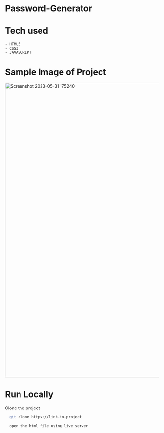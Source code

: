 # Password-Generator

# Tech used 
```
- HTML5
- CSS3
- JAVASCRIPT
```

# Sample Image of Project

<img width="960" alt="Screenshot 2023-05-31 175240" src="https://github.com/Ajitkumar-25/Password-Generator/assets/98700726/5e1c3743-8230-4450-baad-b19758ab7de7">

# Run Locally
Clone the project

```bash
  git clone https://link-to-project
```


```bash
  open the html file using live server
```
